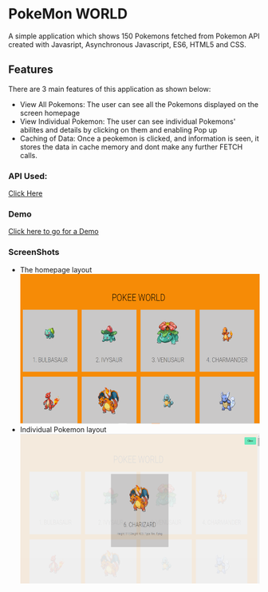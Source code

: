 # PokeMon WORLD

A simple application which shows 150 Pokemons fetched from Pokemon API created 
with Javasript, Asynchronous Javascript, ES6, HTML5 and CSS.

 ## Features

  There are 3 main features of this application as shown below:
  - View All Pokemons: The user can see all the Pokemons displayed on the screen homepage
  - View Individual Pokemon: The user can see individual Pokemons' abilites and details by clicking on them and enabling Pop up
  - Caching of Data: Once a peokemon is clicked, and information is seen, it stores the data in cache memory and dont make any further FETCH calls.

### API Used: 
[Click Here](https://pokeapi.co/)

### Demo
[Click here to go for a Demo](https://kinshuk3.github.io/PokeMon_FetchAPI/)

### ScreenShots
- The homepage layout
    </br>
    <img src="/screenshots/img1.png" alt= "Display Homepage" width="600" height="300"/>
- Individual Pokemon layout
    </br>
    <img src="/screenshots/img2.png" alt= "Display Pokemon details" width="600" height="300"/>

